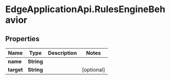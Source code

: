 # EdgeApplicationApi.RulesEngineBehavior

## Properties

Name | Type | Description | Notes
------------ | ------------- | ------------- | -------------
**name** | **String** |  | 
**target** | **String** |  | [optional] 


